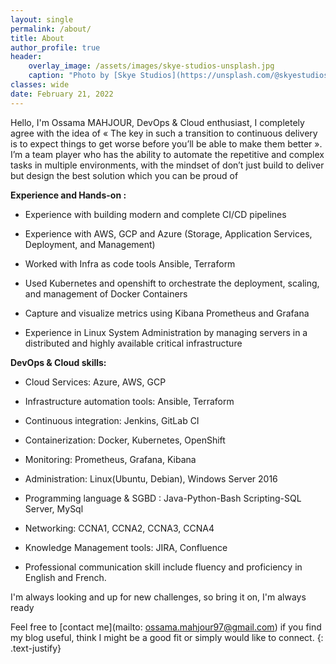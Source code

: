 ```yaml
---
layout: single
permalink: /about/
title: About
author_profile: true
header:
    overlay_image: /assets/images/skye-studios-unsplash.jpg
    caption: "Photo by [Skye Studios](https://unsplash.com/@skyestudios) on [Unsplash](https://unsplash.com)"
classes: wide
date: February 21, 2022
---
```

<!--
<figure style="width: 30%" class="align-right">
  <img src="/assets/images/about.jpg" alt="">
</figure>
-->

Hello, I'm Ossama MAHJOUR, DevOps & Cloud enthusiast, I completely agree with the idea of « The key in such a transition to continuous delivery is to expect things to get worse before you’ll be able to make them better ».
I’m a team player who has the ability to automate the repetitive and complex tasks in multiple environments, with the mindset of don’t just build to deliver but design the best solution which you can be proud of

**Experience and Hands-on :**

- Experience with building modern and complete CI/CD pipelines 

- Experience with AWS, GCP and Azure (Storage, Application Services, Deployment, and Management)

- Worked with Infra as code tools Ansible, Terraform 

- Used Kubernetes and openshift to orchestrate the deployment, scaling, and management of Docker Containers

- Capture and visualize metrics using Kibana Prometheus and Grafana

- Experience in Linux System Administration by managing servers in a distributed and highly available critical infrastructure

**DevOps & Cloud skills:** 

- Cloud Services: Azure, AWS, GCP

- Infrastructure automation tools: Ansible, Terraform

- Continuous integration: Jenkins, GitLab CI

- Containerization: Docker, Kubernetes, OpenShift

- Monitoring: Prometheus, Grafana, Kibana 

- Administration: Linux(Ubuntu, Debian), Windows Server 2016

- Programming language & SGBD : Java-Python-Bash Scripting-SQL Server, MySql

- Networking: CCNA1, CCNA2, CCNA3, CCNA4

- Knowledge Management tools: JIRA, Confluence

- Professional communication skill include fluency and proficiency in English and French.

I'm always looking and up for new challenges, so bring it on, I'm always ready 

Feel free to [contact me](mailto: ossama.mahjour97@gmail.com) if you find my blog useful, think I might be a good fit or simply would like to connect.
{: .text-justify}





